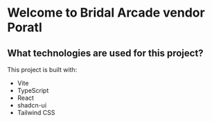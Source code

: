 # Welcome to Bridal Arcade vendor Poratl

## What technologies are used for this project?

This project is built with:

- Vite
- TypeScript
- React
- shadcn-ui
- Tailwind CSS

